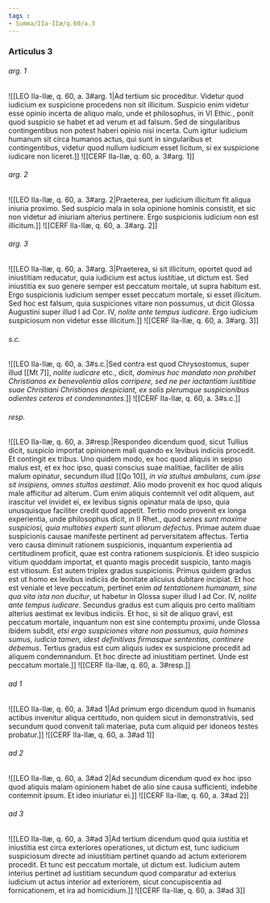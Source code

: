 ```yaml
---
tags : 
- Summa/IIa-IIæ/q.60/a.3
---
```


### Articulus 3

###### arg. 1
![[LEO IIa-IIæ, q. 60, a. 3#arg. 1|Ad tertium sic proceditur. Videtur quod iudicium ex suspicione procedens non sit illicitum. Suspicio enim videtur esse opinio incerta de aliquo malo, unde et philosophus, in VI Ethic., ponit quod suspicio se habet et ad verum et ad falsum. Sed de singularibus contingentibus non potest haberi opinio nisi incerta. Cum igitur iudicium humanum sit circa humanos actus, qui sunt in singularibus et contingentibus, videtur quod nullum iudicium esset licitum, si ex suspicione iudicare non liceret.]]
![[CERF IIa-IIæ, q. 60, a. 3#arg. 1]]

###### arg. 2
![[LEO IIa-IIæ, q. 60, a. 3#arg. 2|Praeterea, per iudicium illicitum fit aliqua iniuria proximo. Sed suspicio mala in sola opinione hominis consistit, et sic non videtur ad iniuriam alterius pertinere. Ergo suspicionis iudicium non est illicitum.]]
![[CERF IIa-IIæ, q. 60, a. 3#arg. 2]]

###### arg. 3
![[LEO IIa-IIæ, q. 60, a. 3#arg. 3|Praeterea, si sit illicitum, oportet quod ad iniustitiam reducatur, quia iudicium est actus iustitiae, ut dictum est. Sed iniustitia ex suo genere semper est peccatum mortale, ut supra habitum est. Ergo suspicionis iudicium semper esset peccatum mortale, si esset illicitum. Sed hoc est falsum, quia suspiciones vitare non possumus, ut dicit Glossa Augustini super illud I ad Cor. IV, *nolite ante tempus iudicare*. Ergo iudicium suspiciosum non videtur esse illicitum.]]
![[CERF IIa-IIæ, q. 60, a. 3#arg. 3]]

###### s.c.
![[LEO IIa-IIæ, q. 60, a. 3#s.c.|Sed contra est quod Chrysostomus, super illud [[Mt 7]], *nolite iudicare* etc., dicit, *dominus hoc mandato non prohibet Christianos ex benevolentia alios corripere, sed ne per iactantiam iustitiae suae Christiani Christianos despiciant, ex solis plerumque suspicionibus odientes ceteros et condemnantes*.]]
![[CERF IIa-IIæ, q. 60, a. 3#s.c.]]

###### resp.
![[LEO IIa-IIæ, q. 60, a. 3#resp.|Respondeo dicendum quod, sicut Tullius dicit, suspicio importat opinionem mali quando ex levibus indiciis procedit. Et contingit ex tribus. Uno quidem modo, ex hoc quod aliquis in seipso malus est, et ex hoc ipso, quasi conscius suae malitiae, faciliter de aliis malum opinatur, secundum illud [[Qo 10]], *in via stultus ambulans, cum ipse sit insipiens, omnes stultos aestimat*. Alio modo provenit ex hoc quod aliquis male afficitur ad alterum. Cum enim aliquis contemnit vel odit aliquem, aut irascitur vel invidet ei, ex levibus signis opinatur mala de ipso, quia unusquisque faciliter credit quod appetit. Tertio modo provenit ex longa experientia, unde philosophus dicit, in II Rhet., quod *senes sunt maxime suspiciosi, quia multoties experti sunt aliorum defectus*. Primae autem duae suspicionis causae manifeste pertinent ad perversitatem affectus. Tertia vero causa diminuit rationem suspicionis, inquantum experientia ad certitudinem proficit, quae est contra rationem suspicionis. Et ideo suspicio vitium quoddam importat, et quanto magis procedit suspicio, tanto magis est vitiosum. Est autem triplex gradus suspicionis. Primus quidem gradus est ut homo ex levibus indiciis de bonitate alicuius dubitare incipiat. Et hoc est veniale et leve peccatum, pertinet enim *ad tentationem humanam, sine qua vita ista non ducitur*, ut habetur in Glossa super illud I ad Cor. IV, *nolite ante tempus iudicare*. Secundus gradus est cum aliquis pro certo malitiam alterius aestimat ex levibus indiciis. Et hoc, si sit de aliquo gravi, est peccatum mortale, inquantum non est sine contemptu proximi, unde Glossa ibidem subdit, *etsi ergo suspiciones vitare non possumus, quia homines sumus, iudicia tamen, idest definitivas firmasque sententias, continere debemus*. Tertius gradus est cum aliquis iudex ex suspicione procedit ad aliquem condemnandum. Et hoc directe ad iniustitiam pertinet. Unde est peccatum mortale.]]
![[CERF IIa-IIæ, q. 60, a. 3#resp.]]

###### ad 1
![[LEO IIa-IIæ, q. 60, a. 3#ad 1|Ad primum ergo dicendum quod in humanis actibus invenitur aliqua certitudo, non quidem sicut in demonstrativis, sed secundum quod convenit tali materiae, puta cum aliquid per idoneos testes probatur.]]
![[CERF IIa-IIæ, q. 60, a. 3#ad 1]]

###### ad 2
![[LEO IIa-IIæ, q. 60, a. 3#ad 2|Ad secundum dicendum quod ex hoc ipso quod aliquis malam opinionem habet de alio sine causa sufficienti, indebite contemnit ipsum. Et ideo iniuriatur ei.]]
![[CERF IIa-IIæ, q. 60, a. 3#ad 2]]

###### ad 3
![[LEO IIa-IIæ, q. 60, a. 3#ad 3|Ad tertium dicendum quod quia iustitia et iniustitia est circa exteriores operationes, ut dictum est, tunc iudicium suspiciosum directe ad iniustitiam pertinet quando ad actum exteriorem procedit. Et tunc est peccatum mortale, ut dictum est. Iudicium autem interius pertinet ad iustitiam secundum quod comparatur ad exterius iudicium ut actus interior ad exteriorem, sicut concupiscentia ad fornicationem, et ira ad homicidium.]]
![[CERF IIa-IIæ, q. 60, a. 3#ad 3]]

